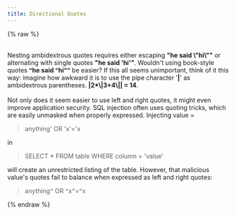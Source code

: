 ```yaml
---
title: Directional Quotes
---
```


{% raw %}
<div class="css-full-post-content js-full-post-content">
<br />Nesting ambidextrous quotes requires either escaping&nbsp;<strong>"he said \"hi\""</strong>&nbsp;or alternating with single quotes&nbsp;<strong>"he said 'hi'"</strong>. Wouldn't using book-style quotes&nbsp;<strong><code>“</code>he said&nbsp;<code>“</code>hi<code>””</code></strong>&nbsp;be easier? If this all seems unimportant, think of it this way: imagine how awkward it is to use the pipe character '<strong>|</strong>' as ambidextrous parentheses.&nbsp;<strong>|2*\|3+4\|| = 14</strong>.<br /><br />Not only does it seem easier to use left and right quotes, it might even improve application security. SQL injection often uses quoting tricks, which are easily unmasked when properly expressed. Injecting value =<br /><blockquote>anything' OR 'x'='x</blockquote>in<br /><blockquote>SELECT * FROM table WHERE column = 'value'</blockquote>will create an unrestricted listing of the table. However, that malicious value's quotes fail to balance when expressed as left and right quotes:<br /><blockquote>anything<code>”</code>&nbsp;OR&nbsp;<code>“</code>x<code>”</code>=<code>“</code>x</blockquote>
</div>
{% endraw %}
